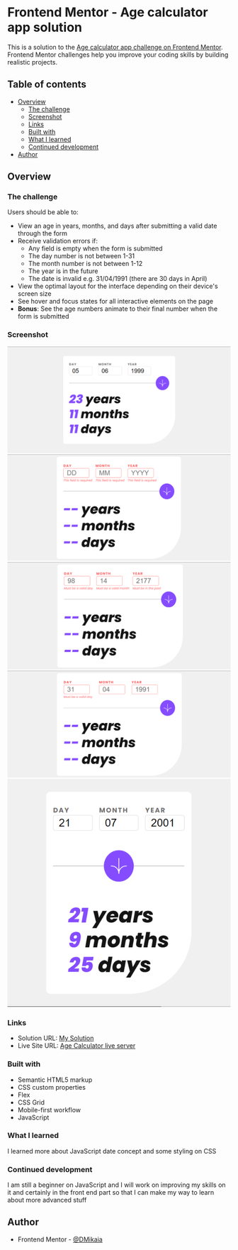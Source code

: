 # Frontend Mentor - Age calculator app solution

This is a solution to the [Age calculator app challenge on Frontend Mentor](https://www.frontendmentor.io/challenges/age-calculator-app-dF9DFFpj-Q). Frontend Mentor challenges help you improve your coding skills by building realistic projects.

## Table of contents

- [Overview](#overview)
  - [The challenge](#the-challenge)
  - [Screenshot](#screenshot)
  - [Links](#links)
  - [Built with](#built-with)
  - [What I learned](#what-i-learned)
  - [Continued development](#continued-development)
- [Author](#author)

## Overview

### The challenge

Users should be able to:

- View an age in years, months, and days after submitting a valid date through the form
- Receive validation errors if:
  - Any field is empty when the form is submitted
  - The day number is not between 1-31
  - The month number is not between 1-12
  - The year is in the future
  - The date is invalid e.g. 31/04/1991 (there are 30 days in April)
- View the optimal layout for the interface depending on their device's screen size
- See hover and focus states for all interactive elements on the page
- **Bonus**: See the age numbers animate to their final number when the form is submitted

### Screenshot

![Desktop Preview](screenshot/Desktop-preview.png)
![Desktop Error Empty](screenshot/Desktop-error-empty.png)
![Desktop Error Invalid](screenshot/Desktop-error-invalid.png)
![Desktop Error Whole Form](screenshot/Desktop-error-whole-form.png)
![Mobile Design](screenshot/Mobile-design.png)

### Links

- Solution URL: [My Solution](https://github.com/DMikaia/Age-calculator)
- Live Site URL: [Age Calculator live server](https://dm-age-calculator.netlify.app/)

### Built with

- Semantic HTML5 markup
- CSS custom properties
- Flex
- CSS Grid
- Mobile-first workflow
- JavaScript

### What I learned

I learned more about JavaScript date concept and some styling on CSS

### Continued development

I am still a beginner on JavaScript and I will work on improving my skills on it and certainly in the front end part so that I can make my way to learn about more advanced stuff

## Author

- Frontend Mentor - [@DMikaia](https://www.frontendmentor.io/profile/DMikaia)
